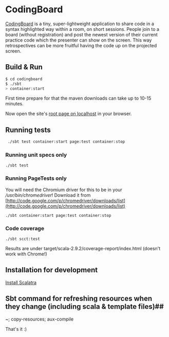 # CodingBoard #

[CodingBoard](http://codingboard.org) is a tiny, super-lightweight application to share code in a syntax highlighted way within a room, on short sessions. 
People join to a board (without registration) and post the newest version of their current practice code which the presenter can show on the screen. This way retrospectives can be more fruitful having the code up on the projected screen. 

## Build & Run ##

```sh
$ cd codingboard
$ ./sbt
> container:start
```
First time prepare for that the maven downloads can take up to 10-15 minutes.

Now open the site's [root page on localhost](http://localhost:8080/) in your browser.

## Running tests

```sh
 ./sbt test container:start page:test container:stop
```
### Running unit specs only

``` 
./sbt test
```
### Running PageTests only

You will need the Chromium driver for this to be in your */usr/bin/chromedriver*!
Download it from [http://code.google.com/p/chromedriver/downloads/list](http://code.google.com/p/chromedriver/downloads/list)

``` 
./sbt container:start page:test container:stop
```

### Code coverage

``` 
./sbt scct:test
```

Results are under target/scala-2.9.2/coverage-report/index.html (doesn't work with Chrome!)


## Installation for development ##

[Install Scalatra](http://www.scalatra.org/getting-started/installation.html)


## Sbt command for refreshing resources when they change (including scala & template files)##

~; copy-resources; aux-compile

That's it :) 
